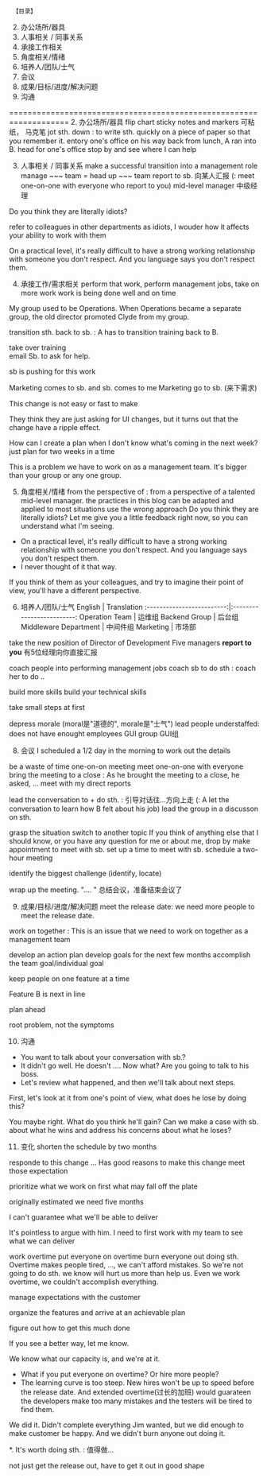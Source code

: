      【目录】
2. 办公场所/器具
3. 人事相关 / 同事关系
4. 承接工作相关
5. 角度相关/情绪
6. 培养人/团队/士气
8. 会议
9. 成果/目标/进度/解决问题
10. 沟通

===================================================================
2. 办公场所/器具
flip chart
sticky notes and markers   可粘纸， 马克笔
jot sth. down : to write sth. quickly on a piece of paper so that you remember it.
entory one's office
on his way back from lunch, A ran into B.
head for one's office
stop by and see where I can help




3. 人事相关 / 同事关系
make a successful transition into a management role
manage ~~~ team = head up ~~~ team
report to sb.  向某人汇报  (: meet one-on-one with everyone who report to you)
mid-level manager   中级经理

Do you think they are literally idiots?

refer to colleagues in other departments as idiots,  I wouder how it affects your ability to work with them

On a practical level, it's really difficult to have a strong working relationship with someone you don't respect.  And you language says you don't respect them.



4. 承接工作/需求相关
perform that work, perform management jobs,
take on more work
work is being done well and on time

My group used to be Operations. When Operations became a separate group, the old director promoted Clyde from my group. 

transition sth. back to sb. : A has to transition training back to B.

take over training  
email Sb. to ask for help. 

sb is pushing for this work 

Marketing comes to sb. and sb. comes to me
Marketing go to sb. (来下需求)

This change is not easy or fast to make

They think they are just asking for UI changes, but it turns out that the change have a ripple effect. 

How can I create a plan when I don't know what's coming in the next week?
just plan for two weeks in a time

This is a problem we have to work on as a management team. It's bigger than your group or any one group. 










5. 角度相关/情绪
from the perspective of : from a perspective of a talented mid-level manager.
the practices in this blog can be adapted and applied to most situations
use the wrong approach
Do you think they are literally idiots? Let me give you a little feedback right now, so you can understand what I'm seeing. 

- On a practical level, it's really difficult to have a strong working relationship with someone you don't respect.  And you language says you don't respect them.
- I never thought of it that way. 

If you think of them as your colleagues, and try to imagine their point of view, you'll have a different perspective.


6. 培养人/团队/士气
English                  |  Translation
:-------------------------:|:-------------------------:
Operation Team  |  运维组
Backend Group | 后台组
Middleware Department | 中间件组
Marketing | 市场部

take the new position of Director of Development
Five managers **report to you**   有5位经理向你直接汇报


coach people into performing management jobs
coach sb to do sth : coach her to do ..

build more skills
build your technical skills

take small steps at first



depress morale  (moral是"道德的", morale是"士气")
lead people
understaffed: does not have enought employees
GUI group GUI组



8. 会议
I scheduled a 1/2 day in the morning to work out the details

be a waste of time
one-on-on meeting
meet one-on-one with everyone
bring the meeting to a close : As he brought the meeting to a close, he asked, ...
meet with my direct reports

lead the conversation to + do sth. : 引导对话往...方向上走 (: A let the conversation to learn how B felt about his job)
lead the group in a discusson on sth.

grasp the situation
switch to another topic
If you think of anything else that I should know, or you have any question for me or about me, drop by
make appointment to meet with sb.
set up a time to meet with sb.
schedule a two-hour meeting

identify the biggest challenge (identify, locate)

wrap up the meeting. ".... "   总结会议，准备结束会议了

9. 成果/目标/进度/解决问题
meet the release date: we need more people to meet the release date.

work on together : This is an issue that we need to work on together as a management team

develop an action plan
develop goals for the next few months
accomplish the team goal/individual goal

keep people on one feature at a time

Feature B is next in line

plan ahead

root problem, not the symptoms


10. 沟通
- You want to talk about your conversation with sb.?
- It didn't go well.   He doesn't ....  Now what? Are you going to talk to his boss. 
- Let's review what happened, and then we'll talk about next steps. 

First, let's look at it from one's point of view, what does he lose by doing this?

You maybe right. What do you think he'll gain? Can we make a case with sb. about what he wins and address his concerns about what he loses?

11. 变化
shorten the schedule by two months

responde to this change
... Has good reasons to make this change
meet those expectation

prioritize what we work on first
what may fall off the plate

originally estimated we need five months

I can't guarantee what we'll be able to deliver

It's pointless to argue with him. I need to first work with my team to see what we can deliver

work overtime
put everyone on overtime
burn everyone out doing sth.
Overtime makes people tired, ..., we can't afford mistakes. So we're not going to do sth. we know will hurt us more than help us. 
Even we work overtime, we couldn't accomplish everything.

manage expectations with the customer

organize the features and arrive at an achievable plan

figure out how to get this much done

If you see a better way, let me know.

We know what our capacity is, and we're at it.

- What if you put everyone on overtime? Or hire more people?
- The learning curve is too steep. 
New hires won't be up to speed before the release date. And extended overtime(过长的加班) would guarateen the developers make too many mistakes and the testers will be tired to find them.

We did it. Didn't complete everything Jim wanted, but we did enough to make customer be happy. And we didn't burn anyone out doing it.




*. 
It's worth doing sth. : 值得做...

not just get the release out, have to get it out in good shape













